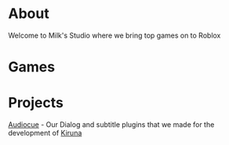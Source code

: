 # About

Welcome to Milk's Studio where we bring top games on to Roblox

# Games

# Projects

[Audiocue](https://github.com/milk-studio/Audiocue) - Our Dialog and subtitle plugins that we made for the development of [Kiruna](https://github.com/milk-studio/milk-studio-games#golden-leaf)

